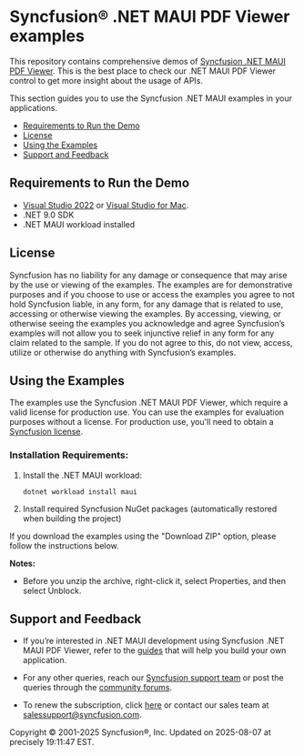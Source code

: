# Syncfusion® .NET MAUI PDF Viewer examples 
 
This repository contains comprehensive demos of [Syncfusion .NET MAUI PDF Viewer](https://www.syncfusion.com/maui-controls/maui-pdf-viewer?utm_source=github&utm_medium=listing). This is the best place to check our .NET MAUI PDF Viewer control to get more insight about the usage of APIs. 

This section guides you to use the Syncfusion .NET MAUI examples in your applications.

* [Requirements to Run the Demo](#requirements-to-run-the-demo)
* [License](#license)
* [Using the Examples](#using-the-examples)
* [Support and Feedback](#support-and-feedback)

## <a name="requirements-to-run-the-demo"></a>Requirements to Run the Demo ##

* [Visual Studio 2022](https://visualstudio.microsoft.com/downloads/) or [Visual Studio for Mac](https://visualstudio.microsoft.com/vs/mac/).
* .NET 9.0 SDK
* .NET MAUI workload installed

## <a name="license"></a>License ##

Syncfusion has no liability for any damage or consequence that may arise by the use or viewing of the examples. The examples are for demonstrative purposes and if you choose to use or access the examples you agree to not hold Syncfusion liable, in any form, for any damage that is related to use, accessing or otherwise viewing the examples. By accessing, viewing, or otherwise seeing the examples you acknowledge and agree Syncfusion’s examples will not allow you to seek injunctive relief in any form for any claim related to the sample. If you do not agree to this, do not view, access, utilize or otherwise do anything with Syncfusion’s examples.

## <a name="using-the-examples"></a>Using the Examples ##

The examples use the Syncfusion .NET MAUI PDF Viewer, which require a valid license for production use. You can use the examples for evaluation purposes without a license. For production use, you'll need to obtain a [Syncfusion license](https://www.syncfusion.com/sales/products?utm_source=github&utm_medium=listing).

### Installation Requirements:

1. Install the .NET MAUI workload:
   ```
   dotnet workload install maui
   ```

2. Install required Syncfusion NuGet packages (automatically restored when building the project)

If you download the examples using the "Download ZIP" option, please follow the instructions below.

**Notes:**

* Before you unzip the archive, right-click it, select Properties, and then select Unblock.


## <a name="support-and-feedback"></a>Support and Feedback ##

* If you’re interested in .NET MAUI development using Syncfusion .NET MAUI PDF Viewer, refer to the [guides](https://help.syncfusion.com/maui/pdf-viewer/overview) that will help you build your own application.

* For any other queries, reach our [Syncfusion support team](https://www.syncfusion.com/support/directtrac/incidents/newincident?utm_source=github&utm_medium=listing) or post the queries through the [community forums](https://www.syncfusion.com/forums?utm_source=github&utm_medium=listing).

* To renew the subscription, click [here](https://www.syncfusion.com/sales/products?utm_source=github&utm_medium=listing) or contact our sales team at <salessupport@syncfusion.com>.
  
<p>Copyright © 2001-2025 Syncfusion®, Inc. Updated on 2025-08-07 at precisely 19:11:47 EST.</p> 